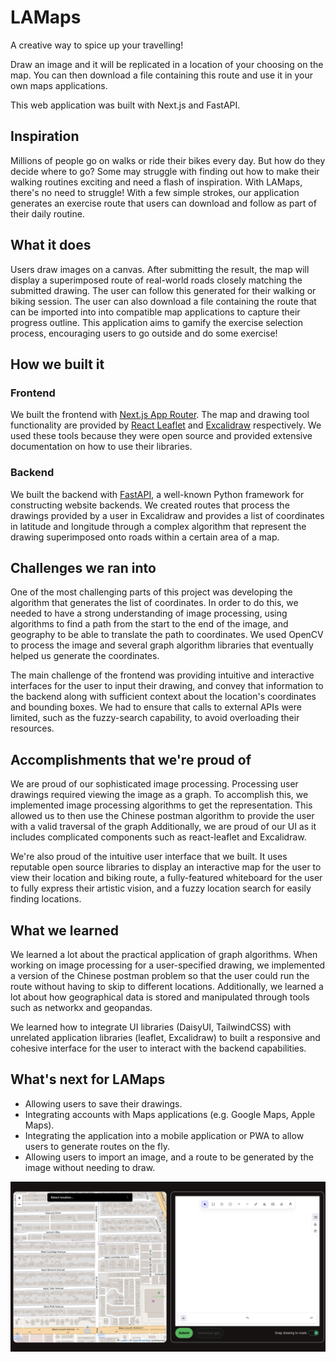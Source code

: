 # LAMaps

A creative way to spice up your travelling!

Draw an image and it will be replicated in a location of your choosing on the
map. You can then download a file containing this route and use it in your
own maps applications.

This web application was built with Next.js and FastAPI.

## Inspiration

Millions of people go on walks or ride their bikes every day. But how do they decide where to go? Some may struggle with finding out how to make their walking routines exciting and need a flash of inspiration. With LAMaps, there's no need to struggle! With a few simple strokes, our application generates an exercise route that users can download and follow as part of their daily routine.

## What it does

Users draw images on a canvas. After submitting the result, the map will display a superimposed route of real-world roads closely matching the submitted drawing. The user can follow this generated for their walking or biking session. The user can also download a file containing the route that can be imported into into compatible map applications to capture their progress outline. This application aims to gamify the exercise selection process, encouraging users to go outside and do some exercise!

## How we built it

### Frontend

We built the frontend with [Next.js App Router](https://nextjs.org/). The map and drawing tool functionality are provided by [React Leaflet](https://react-leaflet.js.org/) and [Excalidraw](https://docs.excalidraw.com/) respectively. We used these tools because they were open source and provided extensive documentation on how to use their libraries.

### Backend

We built the backend with [FastAPI](https://fastapi.tiangolo.com/), a well-known Python framework for constructing website backends. We created routes that process the drawings provided by a user in Excalidraw and provides a list of coordinates in latitude and longitude through a complex algorithm that represent the drawing superimposed onto roads within a certain area of a map.

## Challenges we ran into

One of the most challenging parts of this project was developing the algorithm that generates the list of coordinates. In order to do this, we needed to have a strong understanding of image processing, using algorithms to find a path from the start to the end of the image, and geography to be able to translate the path to coordinates. We used OpenCV to process the image and several graph algorithm libraries that eventually helped us generate the coordinates.

The main challenge of the frontend was providing intuitive and interactive interfaces for the user to input their drawing, and convey that information to the backend along with sufficient context about the location's coordinates and bounding boxes. We had to ensure that calls to external APIs were limited, such as the fuzzy-search capability, to avoid overloading their resources.

## Accomplishments that we're proud of

We are proud of our sophisticated image processing. Processing user drawings required viewing the image as a graph. To accomplish this, we implemented image processing algorithms to get the representation. This allowed us to then use the Chinese postman algorithm to provide the user with a valid traversal of the graph Additionally, we are proud of our UI as it includes complicated components such as react-leaflet and Excalidraw.

We're also proud of the intuitive user interface that we built. It uses reputable open source libraries to display an interactive map for the user to view their location and biking route, a fully-featured whiteboard for the user to fully express their artistic vision, and a fuzzy location search for easily finding locations.

## What we learned

We learned a lot about the practical application of graph algorithms. When working on image processing for a user-specified drawing, we implemented a version of the Chinese postman problem so that the user could run the route without having to skip to different locations. Additionally, we learned a lot about how geographical data is stored and manipulated through tools such as networkx and geopandas.

We learned how to integrate UI libraries (DaisyUI, TailwindCSS) with unrelated application libraries (leaflet, Excalidraw) to built a responsive and cohesive interface for the user to interact with the backend capabilities.

## What's next for LAMaps

- Allowing users to save their drawings.
- Integrating accounts with Maps applications (e.g. Google Maps, Apple Maps).
- Integrating the application into a mobile application or PWA to allow users to generate routes on the fly.
- Allowing users to import an image, and a route to be generated by the image without needing to draw.

![](demo.png)
